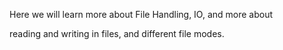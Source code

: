 Here we will learn more about File Handling, IO, and more about

reading and writing in files, and different file modes.
